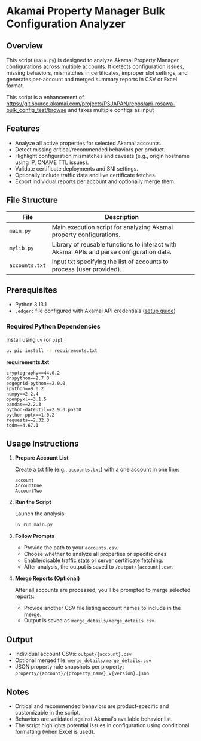 # Akamai Property Manager Bulk Configuration Analyzer

## Overview

This script (`main.py`) is designed to analyze Akamai Property Manager configurations across multiple accounts. It detects configuration issues, missing behaviors, mismatches in certificates, improper slot settings, and generates per-account and merged summary reports in CSV or Excel format.

This script is a enhancement of https://git.source.akamai.com/projects/PSJAPAN/repos/api-rosawa-bulk_config_test/browse
and takes multiple configs as input

## Features

- Analyze all active properties for selected Akamai accounts.
- Detect missing critical/recommended behaviors per product.
- Highlight configuration mismatches and caveats (e.g., origin hostname using IP, CNAME TTL issues).
- Validate certificate deployments and SNI settings.
- Optionally include traffic data and live certificate fetches.
- Export individual reports per account and optionally merge them.

## File Structure

| File          | Description |
|---------------|-------------|
| `main.py`     | Main execution script for analyzing Akamai property configurations. |
| `mylib.py`    | Library of reusable functions to interact with Akamai APIs and parse configuration data. |
| `accounts.txt`| Input txt specifying the list of accounts to process (user provided). |

## Prerequisites

- Python 3.13.1
- `.edgerc` file configured with Akamai API credentials ([setup guide](https://collaborate.akamai.com/confluence/display/~rosawa/Get+Started+with+Akamai+API))

### Required Python Dependencies

Install using `uv` (or `pip`):

```bash
uv pip install -r requirements.txt
```

**requirements.txt**
```
cryptography==44.0.2
dnspython==2.7.0
edgegrid-python==2.0.0
ipython==9.0.2
numpy==2.2.4
openpyxl==3.1.5
pandas==2.2.3
python-dateutil==2.9.0.post0
python-pptx==1.0.2
requests==2.32.3
tqdm==4.67.1
```

## Usage Instructions

1. **Prepare Account List**

   Create a txt file (e.g., `accounts.txt`) with a one account in one line:
   ```
   account
   AccountOne
   AccountTwo
   ```

2. **Run the Script**

   Launch the analysis:

   ```bash
   uv run main.py
   ```

3. **Follow Prompts**

   - Provide the path to your `accounts.csv`.
   - Choose whether to analyze all properties or specific ones.
   - Enable/disable traffic stats or server certificate fetching.
   - After analysis, the output is saved to `/output/{account}.csv`.

4. **Merge Reports (Optional)**

   After all accounts are processed, you’ll be prompted to merge selected reports:
   - Provide another CSV file listing account names to include in the merge.
   - Output is saved as `merge_details/merge_details.csv`.

## Output

- Individual account CSVs: `output/{account}.csv`
- Optional merged file: `merge_details/merge_details.csv`
- JSON property rule snapshots per property: `property/{account}/{property_name}_v{version}.json`

## Notes

- Critical and recommended behaviors are product-specific and customizable in the script.
- Behaviors are validated against Akamai's available behavior list.
- The script highlights potential issues in configuration using conditional formatting (when Excel is used).
